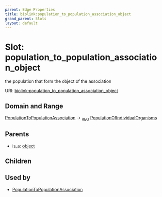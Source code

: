 ```yaml
---
parent: Edge Properties
title: biolink:population_to_population_association_object
grand_parent: Slots
layout: default
---
```


# Slot: population_to_population_association_object


the population that form the object of the association

URI: [biolink:population_to_population_association_object](https://w3id.org/biolink/vocab/population_to_population_association_object)

## Domain and Range

[PopulationToPopulationAssociation](PopulationToPopulationAssociation.md) ->  <sub>REQ</sub> [PopulationOfIndividualOrganisms](PopulationOfIndividualOrganisms.md)

## Parents

 *  is_a: [object](object.md)

## Children


## Used by

 * [PopulationToPopulationAssociation](PopulationToPopulationAssociation.md)
